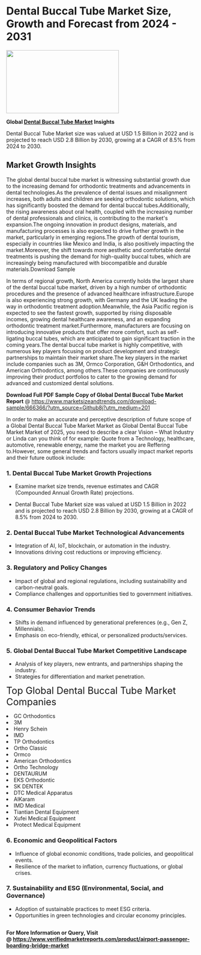 <H1>Dental Buccal Tube Market Size, Growth and Forecast from 2024 - 2031</H1><img class="aligncenter size-medium wp-image-584254" src="https://thirdeyenews.in/wp-content/uploads/2024/09/Global-Market-Research-300x168.jpeg" alt="" width="300" height="168" /><p><strong>Global&nbsp;<a href="https://www.marketsizeandtrends.com/download-sample/666366/?utm_source=Github8j?utm_medium=201">Dental Buccal Tube Market</a> Insights</strong></p><p>Dental Buccal Tube Market size was valued at USD 1.5 Billion in 2022 and is projected to reach USD 2.8 Billion by 2030, growing at a CAGR of 8.5% from 2024 to 2030.</p><p><h2>Market Growth Insights</h2> <p>The global dental buccal tube market is witnessing substantial growth due to the increasing demand for orthodontic treatments and advancements in dental technologies.As the prevalence of dental issues and misalignment increases, both adults and children are seeking orthodontic solutions, which has significantly boosted the demand for dental buccal tubes.Additionally, the rising awareness about oral health, coupled with the increasing number of dental professionals and clinics, is contributing to the market's expansion.The ongoing innovation in product designs, materials, and manufacturing processes is also expected to drive further growth in the market, particularly in emerging regions.The growth of dental tourism, especially in countries like Mexico and India, is also positively impacting the market.Moreover, the shift towards more aesthetic and comfortable dental treatments is pushing the demand for high-quality buccal tubes, which are increasingly being manufactured with biocompatible and durable materials.Download Sample </p> <p>In terms of regional growth, North America currently holds the largest share of the dental buccal tube market, driven by a high number of orthodontic procedures and the presence of advanced healthcare infrastructure.Europe is also experiencing strong growth, with Germany and the UK leading the way in orthodontic treatment adoption.Meanwhile, the Asia Pacific region is expected to see the fastest growth, supported by rising disposable incomes, growing dental healthcare awareness, and an expanding orthodontic treatment market.Furthermore, manufacturers are focusing on introducing innovative products that offer more comfort, such as self-ligating buccal tubes, which are anticipated to gain significant traction in the coming years.The dental buccal tube market is highly competitive, with numerous key players focusing on product development and strategic partnerships to maintain their market share.The key players in the market include companies such as 3M, Ormco Corporation, G&H Orthodontics, and American Orthodontics, among others.These companies are continuously improving their product portfolios to cater to the growing demand for advanced and customized dental solutions.</p><p><span class=""><strong>Download Full PDF Sample Copy of Global Dental Buccal Tube Market Report</strong> @ <a href="https://www.marketsizeandtrends.com/download-sample/666366/?utm_source=Github8j?utm_medium=201" target="_blank">https://www.marketsizeandtrends.com/download-sample/666366/?utm_source=Github8j?utm_medium=201</a></span></p><p>In order to make an accurate and perceptive description of future scope of a Global&nbsp;Dental Buccal Tube Market Market as Global&nbsp;Dental Buccal Tube Market Market of 2025, you need to describe a clear Vision &ndash; What Industry or Linda can you think of for example: Quote from a Technology, healthcare, automotive, renewable energy, name the market you are Reffering to.However, some general trends and factors usually impact market reports and their future outlook include:</p><h3>1.&nbsp;<strong>Dental Buccal Tube Market Growth Projections</strong></h3><ul><li>Examine market size trends, revenue estimates and CAGR (Compounded Annual Growth Rate) projections.</li><li><p>Dental Buccal Tube Market size was valued at USD 1.5 Billion in 2022 and is projected to reach USD 2.8 Billion by 2030, growing at a CAGR of 8.5% from 2024 to 2030.</p></li></ul><h3>2.&nbsp;<strong>Dental Buccal Tube Market Technological Advancements</strong></h3><ul><li>Integration of AI, IoT, blockchain, or automation in the industry.</li><li>Innovations driving cost reductions or improving efficiency.</li></ul><h3>3.&nbsp;<strong>Regulatory and Policy Changes</strong></h3><ul><li>Impact of global and regional regulations, including sustainability and carbon-neutral goals.</li><li>Compliance challenges and opportunities tied to government initiatives.</li></ul><h3>4.&nbsp;<strong>Consumer Behavior Trends</strong></h3><ul><li>Shifts in demand influenced by generational preferences (e.g., Gen Z, Millennials).</li><li>Emphasis on eco-friendly, ethical, or personalized products/services.</li></ul><h3>5.&nbsp;<strong>Global Dental Buccal Tube Market Competitive Landscape</strong></h3><ul><li>Analysis of key players, new entrants, and partnerships shaping the industry.</li><li>Strategies for differentiation and market penetration.</li></ul><p data-pm-slice="1 1 []"><span style="color: inherit; font-family: inherit; font-size: 25px;">Top Global Dental Buccal Tube Market Companies</span></p><div class="" data-test-id=""><p><li>GC Orthodontics</li><li> 3M</li><li> Henry Schein</li><li> IMD</li><li> TP Orthodontics</li><li> Ortho Classic</li><li> Ormco</li><li> American Orthodontics</li><li> Ortho Technology</li><li> DENTAURUM</li><li> EKS Orthodontic</li><li> SK DENTEK</li><li> DTC Medical Apparatus</li><li> AlKaram</li><li> IMD Medical</li><li> Tiantian Dental Equipment</li><li> Xufei Medical Equipment</li><li> Protect Medical Equipment</li></p></div><h3>6.&nbsp;<strong>Economic and Geopolitical Factors</strong></h3><ul><li>Influence of global economic conditions, trade policies, and geopolitical events.</li><li>Resilience of the market to inflation, currency fluctuations, or global crises.</li></ul><h3>7.&nbsp;<strong>Sustainability and ESG (Environmental, Social, and Governance)</strong></h3><ul><li>Adoption of sustainable practices to meet ESG criteria.</li><li>Opportunities in green technologies and circular economy principles.</li></ul><h2><strong style="font-size: 14px;">For More Information or Query, Visit @&nbsp;</strong><a style="background-color: #ffffff; font-size: 14px;" href="https://www.marketsizeandtrends.com/report/dental-buccal-tube-market/" target="_blank">https://www.verifiedmarketreports.com/product/airport-passenger-boarding-bridge-market</a></h2>